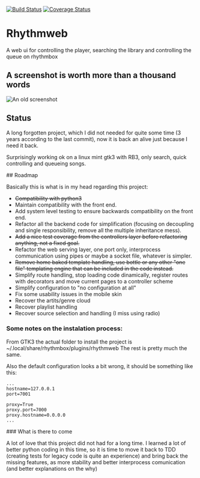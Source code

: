 [![Build Status](https://travis-ci.org/pcarranza/rhythmweb.svg?branch=master)](https://travis-ci.org/pcarranza/rhythmweb)
[![Coverage Status](https://coveralls.io/repos/pcarranza/rhythmweb/badge.png?branch=master)](https://coveralls.io/r/pcarranza/rhythmweb?branch=master)

# Rhythmweb

A web ui for controlling the player, searching the library and controlling the queue on rhythmbox

## A screenshot is worth more than a thousand words

![An old screenshot](https://bitbucket.org/jimcerberus/rhythmweb/wiki/img/play_queue.png)

## Status

A long forgotten project, which I did not needed for quite some time (3 years according to the last commit), now it is back an alive just because I need it back.

Surprisingly working ok on a linux mint gtk3 with RB3, only search, quick controlling and queueing songs.

## Roadmap

Basically this is what is in my head regarding this project:

* ~~Compatibility with python3~~
* Maintain compatibility with the front end.
* Add system level testing to ensure backwards compatibility on the front end.
* Refactor all the backend code for simplification (focusing on decoupling and single responsibility, remove all the multiple inheritance mess).
* ~~Add a nice test coverage from the controllers layer before refactoring anything, not a fixed goal.~~
* Refactor the web serving layer, one port only, interprocess communication using pipes or maybe a socket file, whatever is simpler.
* ~~Remove home baked template handling, use bottle or any other "one file" templating engine that can be included in the code instead.~~
* Simplify route handling, stop loading code dinamically, register routes with decorators and move current pages to a controller scheme
* Simplify configuration to "no configuration at all"
* Fix some usability issues in the mobile skin
* Recover the artits/genre cloud
* Recover playlist handling
* Recover source selection and handling (I miss using radio)

### Some notes on the instalation process:

From GTK3 the actual folder to install the project is ~/.local/share/rhythmbox/plugins/rhythmweb
The rest is pretty much the same.

Also the default configuration looks a bit wrong, it should be something like this:

    ...
    hostname=127.0.0.1
    port=7001

    proxy=True
    proxy.port=7000
    proxy.hostname=0.0.0.0
    ...

### What is there to come

A lot of love that this project did not had for a long time. I learned a lot of better python coding in this time, so it is time to move it back to TDD (creating tests for legacy code is quite an experience) and bring back the missing features, as more stability and better interprocess comunication (and better explanations on the why)

